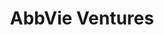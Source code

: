 ---
layout: firm_page
title: "AbbVie Ventures"
id: "abbvie.com"
permalink: "/abbvieventuresabbvie.com/"
website: "https://www.abbvie.com/partnerships/abbvie-ventures.html"
offices: "Cambridge (United States)"
investment_stages: "Pre-Seed, Seed"
portfolio_companies: ""
portfolio_link: ""
investment_markets: "Life Science & Therapeutics"
founded_year: "2009"
description: "The corporate venture arm of AbbVie, investing in novel, transformational therapeutics at discovery and preclinical stages."
linkedin: "https://www.linkedin.com/company/abbvie"
twitter: ""
instagram: ""
team_page: ""
investor_type: "Corporate VC"
crunchbase: ""
pitchbook: "https://pitchbook.com/profiles/investor/61957-36"

# SEO Optimization
meta_title: "AbbVie Ventures - VC Firm - projectstartups.com"
meta_description: "AbbVie Ventures, The corporate venture arm of AbbVie, investing in novel, transformational therapeutics at discovery and preclinical stages...."
meta_keywords: "AbbVie Ventures, Life Science & Therapeutics, VC firm, venture capital, startup investor, projectstartups.com"
canonical_url: "https://vc.projectstartups.com/abbvieventuresabbvie.com/"
---